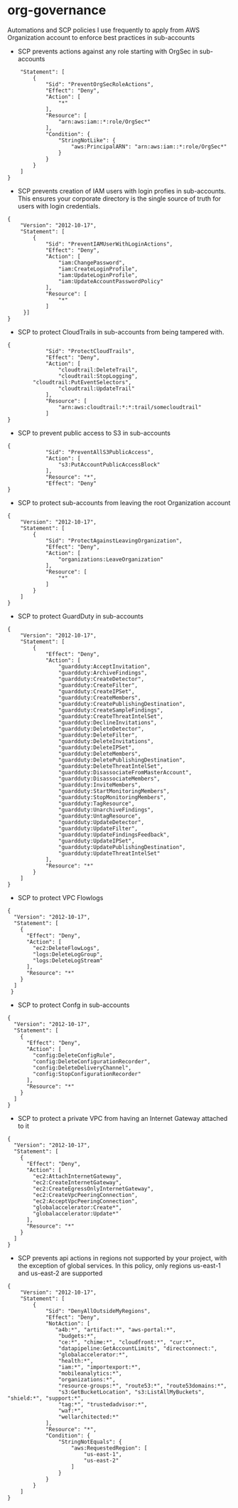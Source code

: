 # org-governance
Automations and SCP policies I use frequently to apply from AWS Organization account to enforce best practices in sub-accounts

- SCP prevents actions against any role starting with OrgSec in sub-accounts

```
    "Statement": [
        {
            "Sid": "PreventOrgSecRoleActions",
            "Effect": "Deny",
            "Action": [
                "*"
            ],
            "Resource": [
                "arn:aws:iam::*:role/OrgSec*"
            ],
            "Condition": {
                "StringNotLike": {
                    "aws:PrincipalARN": "arn:aws:iam::*:role/OrgSec*"
                }
            }
        }
    ]
}
```

- SCP prevents creation of IAM users with login profies in sub-accounts. This ensures your corporate directory is the single source of truth for users with login credentials.

```
{
    "Version": "2012-10-17",
    "Statement": [
        {
            "Sid": "PreventIAMUserWithLoginActions",
            "Effect": "Deny",
            "Action": [
                "iam:ChangePassword",
                "iam:CreateLoginProfile",
                "iam:UpdateLoginProfile",
                "iam:UpdateAccountPasswordPolicy"
            ],
            "Resource": [
                "*"
            ]
     }]
}
```

- SCP to protect CloudTrails in sub-accounts from being tampered with.

```
{
            "Sid": "ProtectCloudTrails",
            "Effect": "Deny",
            "Action": [
                "cloudtrail:DeleteTrail",
                "cloudtrail:StopLogging",
		"cloudtrail:PutEventSelectors",
                "cloudtrail:UpdateTrail"
            ],
            "Resource": [
                "arn:aws:cloudtrail:*:*:trail/somecloudtrail"
            ]
}
```
- SCP to prevent public access to S3 in sub-accounts
```
{
            "Sid": "PreventAllS3PublicAccess",
            "Action": [
                "s3:PutAccountPublicAccessBlock"
            ],
            "Resource": "*",
            "Effect": "Deny"
}
```
- SCP to protect sub-accounts from leaving the root Organization account
```
{
    "Version": "2012-10-17",
    "Statement": [
        {
            "Sid": "ProtectAgainstLeavingOrganization",
            "Effect": "Deny",
            "Action": [
                "organizations:LeaveOrganization"
            ],
            "Resource": [
                "*"
            ]
        }
    ]
}
```

- SCP to protect GuardDuty in sub-accounts
```
{
    "Version": "2012-10-17",
    "Statement": [
        {
            "Effect": "Deny",
            "Action": [ 
                "guardduty:AcceptInvitation",
                "guardduty:ArchiveFindings",
                "guardduty:CreateDetector",
                "guardduty:CreateFilter",
                "guardduty:CreateIPSet",
                "guardduty:CreateMembers",
                "guardduty:CreatePublishingDestination",
                "guardduty:CreateSampleFindings",
                "guardduty:CreateThreatIntelSet",
                "guardduty:DeclineInvitations",
                "guardduty:DeleteDetector",
                "guardduty:DeleteFilter",
                "guardduty:DeleteInvitations",
                "guardduty:DeleteIPSet",
                "guardduty:DeleteMembers",
                "guardduty:DeletePublishingDestination",
                "guardduty:DeleteThreatIntelSet",
                "guardduty:DisassociateFromMasterAccount",
                "guardduty:DisassociateMembers",
                "guardduty:InviteMembers",
                "guardduty:StartMonitoringMembers",
                "guardduty:StopMonitoringMembers",
                "guardduty:TagResource",
                "guardduty:UnarchiveFindings",
                "guardduty:UntagResource",
                "guardduty:UpdateDetector",
                "guardduty:UpdateFilter",
                "guardduty:UpdateFindingsFeedback",
                "guardduty:UpdateIPSet",
                "guardduty:UpdatePublishingDestination",
                "guardduty:UpdateThreatIntelSet"
            ],      
            "Resource": "*"
        }
    ]
}
```
- SCP to protect VPC Flowlogs
```
{
  "Version": "2012-10-17",
  "Statement": [
    {
      "Effect": "Deny",
      "Action": [
        "ec2:DeleteFlowLogs",
        "logs:DeleteLogGroup",
        "logs:DeleteLogStream"
      ],
      "Resource": "*"
    }
  ]
 }
```
- SCP to protect Confg in sub-accounts
```
{
  "Version": "2012-10-17",
  "Statement": [
    {
      "Effect": "Deny",
      "Action": [
        "config:DeleteConfigRule",
        "config:DeleteConfigurationRecorder",
        "config:DeleteDeliveryChannel",
        "config:StopConfigurationRecorder"
      ],
      "Resource": "*"
    }
  ]
}
```
- SCP to protect a private VPC from having an Internet Gateway attached to it
```
{
  "Version": "2012-10-17",
  "Statement": [
    {
      "Effect": "Deny",
      "Action": [
        "ec2:AttachInternetGateway",
        "ec2:CreateInternetGateway",
        "ec2:CreateEgressOnlyInternetGateway",
        "ec2:CreateVpcPeeringConnection",
        "ec2:AcceptVpcPeeringConnection",
        "globalaccelerator:Create*",
        "globalaccelerator:Update*"
      ],
      "Resource": "*"
    }
  ]
}
```
- SCP prevents api actions in regions not supported by your project, with the exception of global services. In this policy, only regions us-east-1 and us-east-2 are supported
```
{
    "Version": "2012-10-17",
    "Statement": [
        {
            "Sid": "DenyAllOutsideMyRegions",
            "Effect": "Deny",
            "NotAction": [
               "a4b:*", "artifact:*", "aws-portal:*",
                "budgets:*",
                "ce:*", "chime:*", "cloudfront:*", "cur:*",
                "datapipeline:GetAccountLimits", "directconnect:",
                "globalaccelerator:*",
                "health:*",
                "iam:*", "importexport:*",
                "mobileanalytics:*",
                "organizations:*",
                "resource-groups:*", "route53:*", "route53domains:*",
                "s3:GetBucketLocation", "s3:ListAllMyBuckets", "shield:*", "support:*",
                "tag:*", "trustedadvisor:*",
                "waf:*",
                "wellarchitected:*"
            ],
            "Resource": "*",
            "Condition": {
                "StringNotEquals": {
                    "aws:RequestedRegion": [
                        "us-east-1",
                        "us-east-2"
                    ]
                }
            }
        }
    ]
}
```

